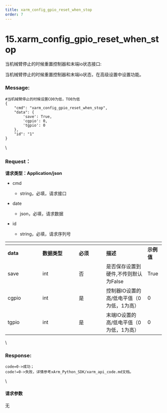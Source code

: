 ```yaml
---
title: xarm_config_gpio_reset_when_stop
order: 7
---
```

# 15.xarm\_config\_gpio\_reset\_when\_stop



 



当机械臂停止的时候重置控制器和末端io状态接口:

当机械臂停止的时候重置控制器和末端io状态，在高级设置中设置功能。



### Message:  



```
#当机械臂停止的时候设置CO0为低，TO0为低
{
    "cmd": "xarm_config_gpio_reset_when_stop",
    "data": {
        'save': True, 
        'cgpio': 0,
        'tgpio': 0
    },
    "id": "1"
}
```



\





### Request：    



**请求类型：Application/json**



* cmd

  * string，必填，请求接口

* date

  * json，必填，请求数据

* id

  * string，必填，请求序列号



<table data-header-hidden><thead><tr><th width="96"></th><th width="101"></th><th width="72"></th><th></th><th></th></tr></thead><tbody><tr><td><strong>data</strong></td><td><strong>数据类型</strong></td><td><strong>必须</strong></td><td><strong>描述</strong></td><td><strong>示例值</strong></td></tr><tr><td>save</td><td>int</td><td>否</td><td>是否保存设置到硬件,不传则默认为False</td><td>True</td></tr><tr><td>cgpio</td><td>int</td><td>是</td><td>控制器IO设置的高/低电平值（0为低，1为高）</td><td>0</td></tr><tr><td>tgpio</td><td>int</td><td>是</td><td>末端IO设置的高/低电平值（0为低，1为高）</td><td>0</td></tr></tbody></table>



\





### Response:     



```
code=0->成功；
code!=0->失败，详情参考xArm_Python_SDK/xarm_api_code.md文档。
```



\





#### 请求参数



无
